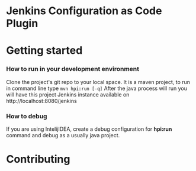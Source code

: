 # Jenkins Configuration as Code Plugin

# Getting started
### How to run in your development environment
Clone the project's git repo to your local space.
It is a maven project, to run in command line type
   ```mvn hpi:run [-q]```
After the java process will run you will have this project Jenkins instance available on http://localhost:8080/jenkins
### How to debug
If you are using IntelijIDEA, create a debug configuration for **hpi:run** command and debug as a usually java project.
# Contributing

